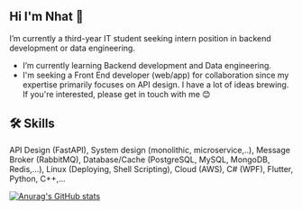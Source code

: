 ## Hi I'm Nhat  👋

I’m currently a third-year IT student seeking intern position in backend development or data engineering.
* I’m currently learning Backend development and Data engineering.
*  I'm seeking a Front End developer (web/app) for collaboration since my expertise primarily focuses on API design. I have a lot of ideas brewing. If you're interested, please get in touch with me 😊

## 🛠 Skills 
API Design (FastAPI), System design (monolithic, microservice,..), Message Broker (RabbitMQ), Database/Cache (PostgreSQL, MySQL, MongoDB, Redis,...), Linux (Deploying, Shell Scripting), Cloud (AWS), C# (WPF), Flutter, Python, C++,...

[![Anurag's GitHub stats](https://github-readme-stats.vercel.app/api?username=NguyenNhat4)](https://github.com/anuraghazra/github-readme-stats)
